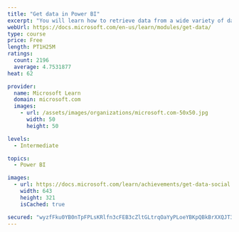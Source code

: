 ```yaml
---
title: "Get data in Power BI"
excerpt: "You will learn how to retrieve data from a wide variety of data sources, including Microsoft Excel, relational databases, and NoSQL data stores. You will also learn how to improve performance while retrieving data."
webUrl: https://docs.microsoft.com/en-us/learn/modules/get-data/
type: course
price: Free
length: PT1H25M
ratings:
  count: 2196
  average: 4.7531877
heat: 62

provider:
  name: Microsoft Learn
  domain: microsoft.com
  images:
    - url: /assets/images/organizations/microsoft.com-50x50.jpg
      width: 50
      height: 50

levels:
  - Intermediate

topics:
  - Power BI

images:
  - url: https://docs.microsoft.com/learn/achievements/get-data-social.png
    width: 643
    height: 321
    isCached: true

secured: "wyzfFku0YB0nTpFPLsKRlfn3cFEB3cZltGLtrqOaYyPLoeYBKpQBkBrXXQJT34W4KCUrNFP2pU5x6Fc2Cq8Q0ZcF9K93U4sIXZxQXQC24O/6V5g7Tnbcbp8k9iy+VbvK2sK89wk4pUl9s5PLrM7Hle1tlb4HcjTiqJDYl/IMRltXrZzLBUHkwQsKl/BnwHpSi3puQ0xfl7nAUgDEaMSpwTeOJyvLoQcN+2dAZw53FuR3cRk0v9Qx3MYZBQcc6hsJgYrhZ3igXphrVOq9aFb+2zbUnayHZMydN4b8hPzqY3flcbVIyPhB3Xd6WYSxYVGqrCoGy0BOWVAh9KkggTlr56nEvkPZBFz+OTgL+u2QcgG5x0Hq8TOY6aTZAM1U9RAsmSIQ8KwCVrgiZaoG5YJHy2WXzsxpXUtNP5iiAwbfChY=;LxYmyyzrau78XJASv9ywzg=="
---
```


